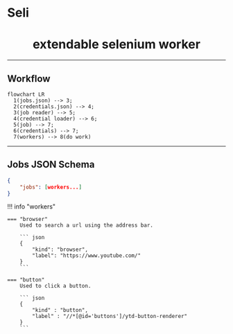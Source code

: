 # Seli

<h1 align="center">
    extendable selenium worker
</h1>

---

## Workflow

```mermaid
flowchart LR
  1(jobs.json) --> 3;
  2(credentials.json) --> 4;
  3(job reader) --> 5;
  4(credential loader) --> 6;
  5(job) --> 7;
  6(credentials) --> 7;
  7(workers) --> 8(do work)
```

---

## Jobs JSON Schema

```json
{
    "jobs": [workers...]
}

```


!!! info "workers"

    === "browser"
        Used to search a url using the address bar.

        ``` json
        {
            "kind": "browser",
            "label": "https://www.youtube.com/"
        }
        ```

    === "button"
        Used to click a button.

        ``` json
        {
            "kind" : "button",
            "label" : "//*[@id='buttons']/ytd-button-renderer"
        }
        ```
